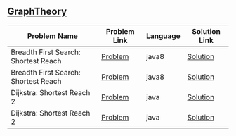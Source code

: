 ## [GraphTheory](https://www.hackerrank.com/domains/algorithms/graph-theory)

|Problem Name|Problem Link|Language|Solution Link|
---|---|---|---
|Breadth First Search: Shortest Reach|[Problem](https://www.hackerrank.com/challenges/bfsshortreach/problem)|java8|[Solution](./BreadthFirstSearch:ShortestReach.java)|
|Breadth First Search: Shortest Reach|[Problem](https://www.hackerrank.com/challenges/bfsshortreach/problem)|java8|[Solution](./BreadthFirstSearch:ShortestReach.java)|
|Dijkstra: Shortest Reach 2|[Problem](https://www.hackerrank.com/challenges/dijkstrashortreach/problem)|java|[Solution](./Dijkstra:ShortestReach2.java)|
|Dijkstra: Shortest Reach 2|[Problem](https://www.hackerrank.com/challenges/dijkstrashortreach/problem)|java|[Solution](./Dijkstra:ShortestReach2.java)|
